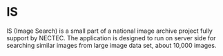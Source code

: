 IS
==

IS (Image Search) is a small part of a national image archive project fully support by NECTEC. The application is designed to run on server side for searching similar images from large image data set, about 10,000 images.

